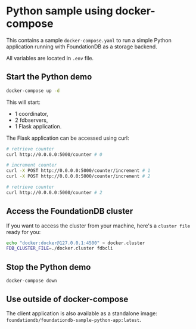 # Python sample using docker-compose

This contains a sample `docker-compose.yaml` to run a simple Python application running with FoundationDB as a storage backend.

All variables are located in `.env` file.

## Start the Python demo

```bash
docker-compose up -d
```

This will start:
* 1 coordinator,
* 2 fdbservers,
* 1 Flask application.

The Flask application can be accessed using curl:

```sh
# retrieve counter
curl http://0.0.0.0:5000/counter # 0

# increment counter
curl -X POST http://0.0.0.0:5000/counter/increment # 1
curl -X POST http://0.0.0.0:5000/counter/increment # 2

# retrieve counter
curl http://0.0.0.0:5000/counter # 2
```


## Access the FoundationDB cluster

If you want to access the cluster from your machine, here's a `cluster file` ready for you:

```bash
echo "docker:docker@127.0.0.1:4500" > docker.cluster
FDB_CLUSTER_FILE=./docker.cluster fdbcli
```

## Stop the Python demo

```
docker-compose down
```

## Use outside of docker-compose

The client application is also available as a standalone image: `foundationdb/foundationdb-sample-python-app:latest`.